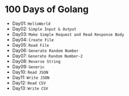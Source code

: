 # 100 Days of Golang

- Day01: `HelloWorld`
- Day02: `Simple Input & Output`
- Day03: `Make Simple Request and Read Response Body`
- Day04: `Create File`
- Day05: `Read File`
- Day06: `Generate Random Number`
- Day07: `Generate Random Number-2`
- Day08: `Reverse String`
- Day09: `Generic`
- Day10: `Read JSON`
- Day11: `Write JSON`
- Day12: `Read CSV`
- Day13: `Write CSV`